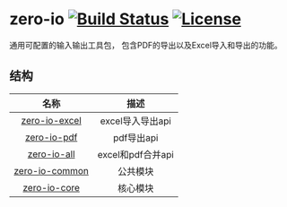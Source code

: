 <!--
Copyright (c) Dell Inc., or its subsidiaries. All Rights Reserved.

Licensed under the Apache License, Version 2.0 (the "License");
you may not use this file except in compliance with the License.
You may obtain a copy of the License at

    http://www.apache.org/licenses/LICENSE-2.0
-->
#  zero-io [![Build Status](https://travis-ci.org/pravega/pravega.svg?branch=master)](https://travis-ci.org/pravega/pravega/builds) [![License](https://img.shields.io/badge/License-Apache%202.0-blue.svg)](https://www.apache.org/licenses/LICENSE-2.0) 


通用可配置的输入输出工具包， 包含PDF的导出以及Excel导入和导出的功能。



## 结构

|              **名称**              |     **描述**      |
| :--------------------------------: | :---------------: |
|  [zero-io-excel](./zero-io-excel)  | excel导入导出api  |
|    [zero-io-pdf](./zero-io-pdf)    |    pdf导出api     |
|    [zero-io-all](./zero-io-all)    | excel和pdf合并api |
| [zero-io-common](./zero-io-common) |     公共模块      |
|   [zero-io-core](./zero-io-core)   |     核心模块      |

